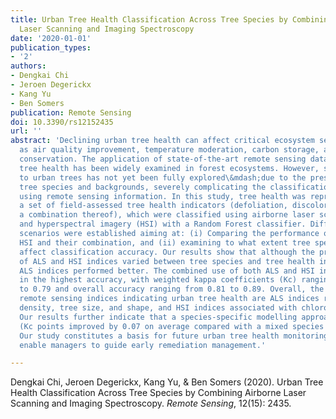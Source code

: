 ```yaml
---
title: Urban Tree Health Classification Across Tree Species by Combining Airborne
  Laser Scanning and Imaging Spectroscopy
date: '2020-01-01'
publication_types:
- '2'
authors:
- Dengkai Chi
- Jeroen Degerickx
- Kang Yu
- Ben Somers
publication: Remote Sensing
doi: 10.3390/rs12152435
url: ''
abstract: 'Declining urban tree health can affect critical ecosystem services, such
  as air quality improvement, temperature moderation, carbon storage, and biodiversity
  conservation. The application of state-of-the-art remote sensing data to characterize
  tree health has been widely examined in forest ecosystems. However, such application
  to urban trees has not yet been fully explored\&mdash;due to the presence of heterogeneous
  tree species and backgrounds, severely complicating the classification of tree health
  using remote sensing information. In this study, tree health was represented by
  a set of field-assessed tree health indicators (defoliation, discoloration, and
  a combination thereof), which were classified using airborne laser scanning (ALS)
  and hyperspectral imagery (HSI) with a Random Forest classifier. Different classification
  scenarios were established aiming at: (i) Comparing the performance of ALS data,
  HSI and their combination, and (ii) examining to what extent tree species mixtures
  affect classification accuracy. Our results show that although the predictive power
  of ALS and HSI indices varied between tree species and tree health indicators, overall
  ALS indices performed better. The combined use of both ALS and HSI indices results
  in the highest accuracy, with weighted kappa coefficients (Kc) ranging from 0.53
  to 0.79 and overall accuracy ranging from 0.81 to 0.89. Overall, the most informative
  remote sensing indices indicating urban tree health are ALS indices related to point
  density, tree size, and shape, and HSI indices associated with chlorophyll absorption.
  Our results further indicate that a species-specific modelling approach is advisable
  (Kc points improved by 0.07 on average compared with a mixed species modelling approach).
  Our study constitutes a basis for future urban tree health monitoring, which will
  enable managers to guide early remediation management.'

---
```


Dengkai Chi, Jeroen Degerickx, Kang Yu, & Ben Somers (2020). Urban Tree Health Classification Across Tree Species by Combining Airborne Laser Scanning and Imaging Spectroscopy. *Remote Sensing*, 12(15): 2435.
